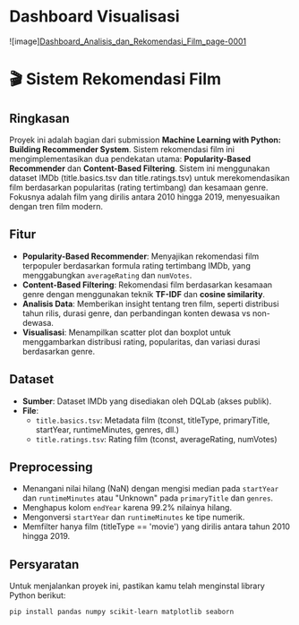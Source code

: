 # Dashboard Visualisasi 
![image][Dashboard_Analisis_dan_Rekomendasi_Film_page-0001](https://github.com/user-attachments/assets/53196075-9a39-4d74-ac8b-7f7121f7682e)


# 🎬 Sistem Rekomendasi Film

## Ringkasan
Proyek ini adalah bagian dari submission **Machine Learning with Python: Building Recommender System**. Sistem rekomendasi film ini mengimplementasikan dua pendekatan utama: **Popularity-Based Recommender** dan **Content-Based Filtering**. Sistem ini menggunakan dataset IMDb (title.basics.tsv dan title.ratings.tsv) untuk merekomendasikan film berdasarkan popularitas (rating tertimbang) dan kesamaan genre. Fokusnya adalah film yang dirilis antara 2010 hingga 2019, menyesuaikan dengan tren film modern.

## Fitur
- **Popularity-Based Recommender**: Menyajikan rekomendasi film terpopuler berdasarkan formula rating tertimbang IMDb, yang menggabungkan `averageRating` dan `numVotes`.
- **Content-Based Filtering**: Rekomendasi film berdasarkan kesamaan genre dengan menggunakan teknik **TF-IDF** dan **cosine similarity**.
- **Analisis Data**: Memberikan insight tentang tren film, seperti distribusi tahun rilis, durasi genre, dan perbandingan konten dewasa vs non-dewasa.
- **Visualisasi**: Menampilkan scatter plot dan boxplot untuk menggambarkan distribusi rating, popularitas, dan variasi durasi berdasarkan genre.

## Dataset
- **Sumber**: Dataset IMDb yang disediakan oleh DQLab (akses publik).
- **File**:
  - `title.basics.tsv`: Metadata film (tconst, titleType, primaryTitle, startYear, runtimeMinutes, genres, dll.)
  - `title.ratings.tsv`: Rating film (tconst, averageRating, numVotes)

## Preprocessing
- Menangani nilai hilang (NaN) dengan mengisi median pada `startYear` dan `runtimeMinutes` atau "Unknown" pada `primaryTitle` dan `genres`.
- Menghapus kolom `endYear` karena 99.2% nilainya hilang.
- Mengonversi `startYear` dan `runtimeMinutes` ke tipe numerik.
- Memfilter hanya film (titleType == 'movie') yang dirilis antara tahun 2010 hingga 2019.

## Persyaratan
Untuk menjalankan proyek ini, pastikan kamu telah menginstal library Python berikut:
```bash
pip install pandas numpy scikit-learn matplotlib seaborn
```
